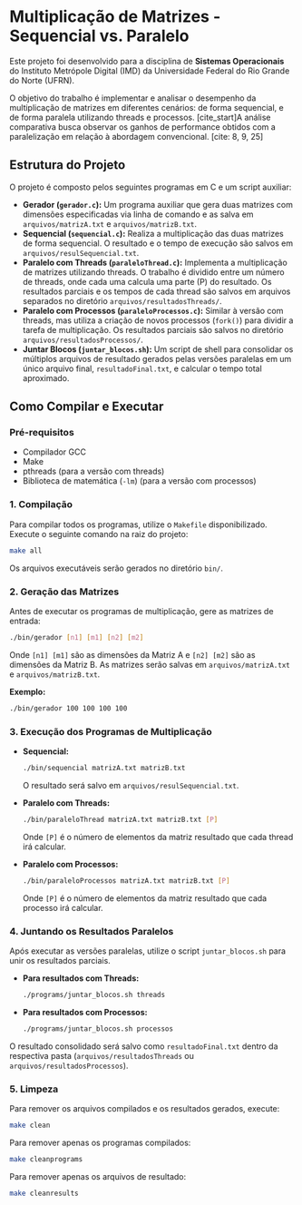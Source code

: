 # Multiplicação de Matrizes - Sequencial vs. Paralelo

Este projeto foi desenvolvido para a disciplina de **Sistemas Operacionais** do Instituto Metrópole Digital (IMD) da Universidade Federal do Rio Grande do Norte (UFRN).

O objetivo do trabalho é implementar e analisar o desempenho da multiplicação de matrizes em diferentes cenários: de forma sequencial, e de forma paralela utilizando threads e processos. [cite\_start]A análise comparativa busca observar os ganhos de performance obtidos com a paralelização em relação à abordagem convencional. [cite: 8, 9, 25]

## Estrutura do Projeto

O projeto é composto pelos seguintes programas em C e um script auxiliar:

  * **Gerador (`gerador.c`):** Um programa auxiliar que gera duas matrizes com dimensões especificadas via linha de comando e as salva em `arquivos/matrizA.txt` e `arquivos/matrizB.txt`.
  * **Sequencial (`sequencial.c`):** Realiza a multiplicação das duas matrizes de forma sequencial. O resultado e o tempo de execução são salvos em `arquivos/resulSequencial.txt`.
  * **Paralelo com Threads (`paraleloThread.c`):** Implementa a multiplicação de matrizes utilizando threads. O trabalho é dividido entre um número de threads, onde cada uma calcula uma parte (P) do resultado. Os resultados parciais e os tempos de cada thread são salvos em arquivos separados no diretório `arquivos/resultadosThreads/`.
  * **Paralelo com Processos (`paraleloProcessos.c`):** Similar à versão com threads, mas utiliza a criação de novos processos (`fork()`) para dividir a tarefa de multiplicação. Os resultados parciais são salvos no diretório `arquivos/resultadosProcessos/`.
  * **Juntar Blocos (`juntar_blocos.sh`):** Um script de shell para consolidar os múltiplos arquivos de resultado gerados pelas versões paralelas em um único arquivo final, `resultadoFinal.txt`, e calcular o tempo total aproximado.

## Como Compilar e Executar

### Pré-requisitos

  - Compilador GCC
  - Make
  - pthreads (para a versão com threads)
  - Biblioteca de matemática (`-lm`) (para a versão com processos)

### 1\. Compilação

Para compilar todos os programas, utilize o `Makefile` disponibilizado. Execute o seguinte comando na raiz do projeto:

```bash
make all
```

Os arquivos executáveis serão gerados no diretório `bin/`.

### 2\. Geração das Matrizes

Antes de executar os programas de multiplicação, gere as matrizes de entrada:

```bash
./bin/gerador [n1] [m1] [n2] [m2]
```

Onde `[n1] [m1]` são as dimensões da Matriz A e `[n2] [m2]` são as dimensões da Matriz B. As matrizes serão salvas em `arquivos/matrizA.txt` e `arquivos/matrizB.txt`.

**Exemplo:**

```bash
./bin/gerador 100 100 100 100
```

### 3\. Execução dos Programas de Multiplicação

  * **Sequencial:**

    ```bash
    ./bin/sequencial matrizA.txt matrizB.txt
    ```

    O resultado será salvo em `arquivos/resulSequencial.txt`.

  * **Paralelo com Threads:**

    ```bash
    ./bin/paraleloThread matrizA.txt matrizB.txt [P]
    ```

    Onde `[P]` é o número de elementos da matriz resultado que cada thread irá calcular.

  * **Paralelo com Processos:**

    ```bash
    ./bin/paraleloProcessos matrizA.txt matrizB.txt [P]
    ```

    Onde `[P]` é o número de elementos da matriz resultado que cada processo irá calcular.

### 4\. Juntando os Resultados Paralelos

Após executar as versões paralelas, utilize o script `juntar_blocos.sh` para unir os resultados parciais.

  * **Para resultados com Threads:**

    ```bash
    ./programs/juntar_blocos.sh threads
    ```

  * **Para resultados com Processos:**

    ```bash
    ./programs/juntar_blocos.sh processos
    ```

O resultado consolidado será salvo como `resultadoFinal.txt` dentro da respectiva pasta (`arquivos/resultadosThreads` ou `arquivos/resultadosProcessos`).

### 5\. Limpeza

Para remover os arquivos compilados e os resultados gerados, execute:

```bash
make clean
```

Para remover apenas os programas compilados:

```bash
make cleanprograms
```

Para remover apenas os arquivos de resultado:

```bash
make cleanresults
```
